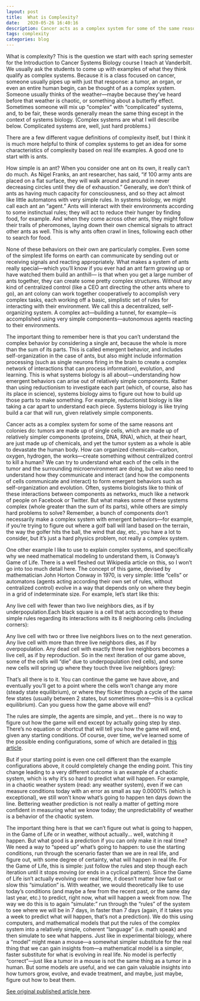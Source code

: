 ```yaml
---
layout: post
title:  What is Complexity?
date:   2020-05-26 16:40:16
description: Cancer acts as a complex system for some of the same reasons ant colonies do--tumors are made up of single cells, which are made up of relatively simpler components (proteins, DNA, RNA), which, at their heart, are just made up of chemicals, and yet the tumor system as a whole is able to devastate the human body.
tags: complexity
categories: blog
---
```


What is complexity? This is the question we start with each spring semester for the Introduction to Cancer Systems Biology course I teach at Vanderbilt. We usually ask the students to come up with examples of what they think qualify as complex systems. Because it is a class focused on cancer, someone usually pipes up with just that response: a tumor, an organ, or even an entire human begin, can be thought of as a complex system. Someone usually thinks of the weather—maybe because they’ve heard before that weather is chaotic, or something about a butterfly effect. Sometimes someone will mix up “complex” with “complicated” systems, and, to be fair, these words generally mean the same thing except in the context of systems biology. (Complex systems are what I will describe below. Complicated systems are, well, just hard problems.)

There are a few different vague definitions of complexity itself, but I think it is much more helpful to think of complex systems to get an idea for some characteristics of complexity based on real life examples. A good one to start with is ants.

How simple is an ant? When you consider one ant on its own, it really can’t do much. As Nigel Franks, an ant researcher, has said, “if 100 army ants are placed on a flat surface, they will walk around and around in never decreasing circles until they die of exhaustion.” Generally, we don’t think of ants as having much capacity for consciousness, and so they act almost like little automatons with very simple rules. In systems biology, we might call each ant an “agent.” Ants will interact with their environments according to some instinctual rules; they will act to reduce their hunger by finding food, for example. And when they come across other ants, they might follow their trails of pheromones, laying down their own chemical signals to attract other ants as well. This is why ants often crawl in lines, following each other to search for food.

None of these behaviors on their own are particularly complex. Even some of the simplest life forms on earth can communicate by sending out or receiving signals and reacting appropriately. What makes a system of ants really special—which you’ll know if you ever had an ant farm growing up or have watched them build an anthill— is that when you get a large number of ants together, they can create some pretty complex structures. Without any kind of centralized control (like a CEO ant directing the other ants where to go), an ant colony can work together cooperatively to accomplish very complex tasks, each working off a basic, simplistic set of rules for interacting with their environment. We call this a decentralized, self-organizing system. A complex act—building a tunnel, for example—is accomplished using very simple components—autonomous agents reacting to their environments.

The important thing to remember here is that you can’t understand the complex behavior by considering a single ant, because the whole is more than the sum of its parts. This is called emergent behavior, and includes self-organization in the case of ants, but also might include information processing (such as single neurons firing in the brain to create a complex network of interactions that can process information), evolution, and learning. This is what systems biology is all about—understanding how emergent behaviors can arise out of relatively simple components. Rather than using reductionism to investigate each part (which, of course, also has its place in science), systems biology aims to figure out how to build up those parts to make something. For example, reductionist biology is like taking a car apart to understand each piece. Systems biology is like trying build a car that will run, given relatively simple components.

Cancer acts as a complex system for some of the same reasons ant colonies do: tumors are made up of single cells, which are made up of relatively simpler components (proteins, DNA, RNA), which, at their heart, are just made up of chemicals, and yet the tumor system as a whole is able to devastate the human body. How can organized chemicals—carbon, oxygen, hydrogen, the works—create something without centralized control to kill a human? We can try to understand what each of the cells in the tumor and the surrounding microenvironment are doing, but we also need to understand how they communicate and interact (and how the components of cells communicate and interact) to form emergent behaviors such as self-organization and evolution. Often, systems biologists like to think of these interactions between components as networks, much like a network of people on Facebook or Twitter. But what makes some of these systems complex (whole greater than the sum of its parts), while others are simply hard problems to solve? Remember, a bunch of components don’t necessarily make a complex system with emergent behaviors—for example, if you’re trying to figure out where a golf ball will land based on the terrain, the way the golfer hits the ball, the wind that day, etc., you have a lot to consider, but it’s just a hard physics problem, not really a complex system.

One other example I like to use to explain complex systems, and specifically why we need mathematical modeling to understand them, is Conway’s Game of Life. There is a well fleshed out Wikipedia article on this, so I won’t go into too much detail here. The concept of this game, devised by mathematician John Horton Conway in 1970, is very simple: little “cells” or automatons (agents acting according their own set of rules, without centralized control) evolve in a way that depends only on where they begin in a grid of indeterminate size. For example, let’s start like this:

Any live cell with fewer than two live neighbors dies, as if by underpopulation.Each black square is a cell that acts according to these simple rules regarding its interactions with its 8 neighboring cells (including corners):

Any live cell with two or three live neighbors lives on to the next generation.
Any live cell with more than three live neighbors dies, as if by overpopulation.
Any dead cell with exactly three live neighbors becomes a live cell, as if by reproduction.
So in the next iteration of our game above, some of the cells will “die” due to underpopulation (red cells), and some new cells will spring up where they touch three live neighbors (grey):

That’s all there is to it. You can continue the game we have above, and eventually you’ll get to a point where the cells won’t change any more (steady state equilibrium), or where they flicker through a cycle of the same few states (usually between 2 states, but sometimes more—this is a cyclical equilibrium). Can you guess how the game above will end?

The rules are simple, the agents are simple, and yet… there is no way to figure out how the game will end except by actually going step by step. There’s no equation or shortcut that will tell you how the game will end, given any starting conditions. Of course, over time, we’ve learned some of the possible ending configurations, some of which are detailed in <a href='https://www.theguardian.com/science/alexs-adventures-in-numberland/2014/dec/15/the-game-of-life-a-beginners-guide'>this article</a>.

But if your starting point is even one cell different than the example configurations above, it could completely change the ending point. This tiny change leading to a very different outcome is an example of a chaotic system, which is why it’s so hard to predict what will happen. For example, in a chaotic weather system (read: any weather system), even if we can measure conditions today with an error as small as say 0.00001% (which is exceptional), we still won’t know what’s going to happen ten days down the line. Bettering weather prediction is not really a matter of getting more confident in measuring what we know today; the unpredictability of weather is a behavior of the chaotic system.

The important thing here is that we can’t figure out what is going to happen, in the Game of Life or in weather, without actually… well, watching it happen. But what good is a prediction if you can only make it in real time? We need a way to “speed up” what’s going to happen: to use the starting conditions, run through the scenario faster than we are in real life, and figure out, with some degree of certainty, what will happen in real life. For the Game of Life, this is simple: just follow the rules and step though each iteration until it stops moving (or ends in a cyclical pattern). Since the Game of Life isn’t actually evolving over real time, it doesn’t matter how fast or slow this “simulation” is. With weather, we would theoretically like to use today’s conditions (and maybe a few from the recent past, or the same day last year, etc.) to predict, right now, what will happen a week from now. The way we do this is to again “simulate:” run through the “rules” of the system to see where we will be in 7 days, in faster than 7 days (again, if it takes you a week to predict what will happen, that’s not a prediction). We do this using computers, and mathematical models that put the rules of the complex system into a relatively simple, coherent “language” (i.e. math speak) and then simulate to see what happens. Just like in experimental biology, where a “model” might mean a mouse—a somewhat simpler substitute for the real thing that we can gain insights from—a mathematical model is a simpler, faster substitute for what is evolving in real life. No model is perfectly “correct”—just like a tumor in a mouse is not the same thing as a tumor in a human. But some models are useful, and we can gain valuable insights into how tumors grow, evolve, and evade treatment, and maybe, just maybe, figure out how to beat them.

<a href='https://quarantalab.com/what-is-complexity/'>See original published article here</a>.